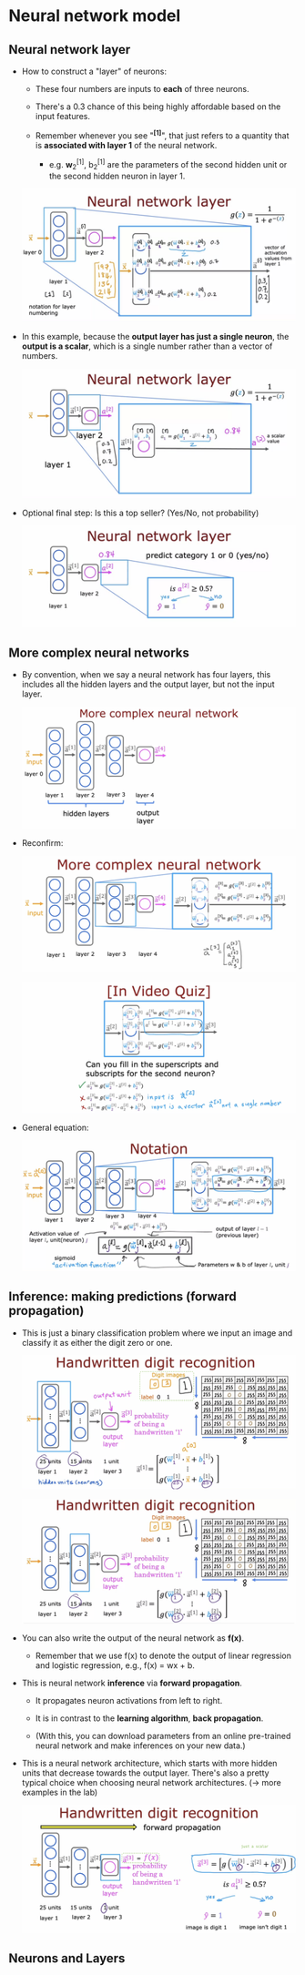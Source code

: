 # Neural network model

## Neural network layer

- How to construct a "layer" of neurons:

  - These four numbers are inputs to **each** of three neurons.

  - There's a 0.3 chance of this being highly affordable based on the input features.

  - Remember whenever you see "<sup>**[1]**</sup>", that just refers to a quantity that is **associated with layer 1** of the neural network.

    - e.g. **w**<sub>2</sub><sup>[1]</sup>, b<sub>2</sub><sup>[1]</sup> are the parameters of the second hidden unit or the second hidden neuron in layer 1.

  ![alt text](resources/notes/01.png)

- In this example, because the **output layer has just a single neuron**, the **output is a scalar**, which is a single number rather than a vector of numbers.

  ![alt text](resources/notes/02.png)

- Optional final step: Is this a top seller? (Yes/No, not probability)

  ![alt text](resources/notes/03.png)

## More complex neural networks

- By convention, when we say a neural network has four layers, this includes all the hidden layers and the output layer, but not the input layer.

  ![alt text](resources/notes/04.png)

- Reconfirm:

  ![alt text](resources/notes/05.png)

  ![alt text](resources/notes/06.png)

- General equation:

  ![alt text](resources/notes/07.png)

## Inference: making predictions (forward propagation)

- This is just a binary classification problem where we input an image and classify it as either the digit zero or one.

  ![alt text](resources/notes/08.png)

  ![alt text](resources/notes/09.png)

- You can also write the output of the neural network as **f(x)**.

  - Remember that we use f(x) to denote the output of linear regression and logistic regression, e.g., f(x) = wx + b.

- This is neural network **inference** via **forward propagation**.

  - It propagates neuron activations from left to right.

  - It is in contrast to the **learning algorithm**, **back propagation**.

  - (With this, you can download parameters from an online pre-trained neural network and make inferences on your new data.)

- This is a neural network architecture, which starts with more hidden units that decrease towards the output layer. There's also a pretty typical choice when choosing neural network architectures. (&rarr; more examples in the lab)

  ![alt text](resources/notes/10.png)

## Neurons and Layers
